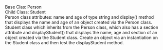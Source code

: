 Base Clas: Person <br>
Child Class: Student <br>
Person class attributes: name and age of type string and display() method that displays the name and age of an object created via the Person class.
Student class which inherits from the Person class, which also has a section attribute and displayStudent() that displays the name, age and section of an object created via the Student class.
Create an object via an instantiation on the Student class and then test the displayStudent method.
